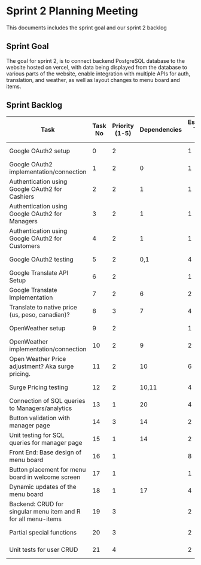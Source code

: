 # Sprint 2 Planning Meeting

This documents includes the sprint goal and our sprint 2 backlog 

## Sprint Goal

The goal for sprint 2, is to connect backend PostgreSQL database to the website hosted on vercel, with data being displayed from the database to various parts of the website, enable integration with multiple APIs for auth, translation, and weather, as well as layout changes to menu board and items.

## Sprint Backlog

| Task                                                          | Task No | Priority (1-5) | Dependencies | Estimate Time (hr) | Status     |
|---------------------------------------------------------------|---------|----------------|--------------|---------------------|------------|
| Google OAuth2 setup                                           | 0       | 2              |              | 1                   | Not started|
| Google OAuth2 implementation/connection                       | 1       | 2              | 0            | 1                   | Not started|
| Authentication using Google OAuth2 for Cashiers               | 2       | 2              | 1            | 1                   | Not started|
| Authentication using Google OAuth2 for Managers               | 3       | 2              | 1            | 1                   | Not started|
| Authentication using Google OAuth2 for Customers              | 4       | 2              | 1            | 1                   | Not started|
| Google OAuth2 testing                                         | 5       | 2              | 0,1          | 4                   | Not started|
| Google Translate API Setup                                    | 6       | 2              |              | 1                   | Not started|
| Google Translate Implementation                               | 7       | 2              | 6            | 2                   | Not started|
| Translate to native price (us, peso, canadian)?               | 8       | 3              | 7            | 4                   | Not started|
| OpenWeather setup                                             | 9       | 2              |              | 1                   | Not started|
| OpenWeather implementation/connection                         | 10      | 2              | 9            | 2                   | Not started|
| Open Weather Price adjustment? Aka surge pricing.             | 11      | 2              | 10           | 6                   | Not started|
| Surge Pricing testing                                         | 12      | 2              | 10,11        | 4                   | Not started|
| Connection of SQL queries to Managers/analytics               | 13      | 1              | 20           | 4                   | Not started|
| Button validation with manager page                           | 14      | 3              | 14           | 2                   | Not started|
| Unit testing for SQL queries for manager page                 | 15      | 1              | 14           | 2                   | Not started|
| Front End: Base design of menu board                          | 16      | 1              |              | 8                   | Not started|
| Button placement for menu board in welcome screen             | 17      | 1              |              | 1                   | Not started|
| Dynamic updates of the menu board                             | 18      | 1              | 17           | 4                   | Not started|
| Backend: CRUD for singular menu item and R for all menu-items | 19      | 3              |              | 2                   | Not started|
| Partial special functions                                     | 20      | 3              |              | 2                   | Not started|
| Unit tests for user CRUD                                      | 21      | 4              |              | 2                   | Not started|


